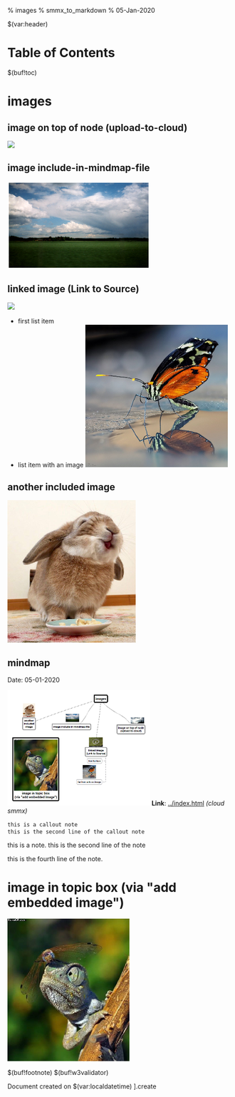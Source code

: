 % images
% smmx_to_markdown
% 05-Jan-2020

$(var:header)

# Table of Contents
$(buf!toc)



images
======


## image on top of node (upload-to-cloud)
![](../SimpleMind/Images/001.png)


## image include-in-mindmap-file
![327ef66efbc2797ccb16c58605127a57274910da](images/327ef66efbc2797ccb16c58605127a57274910da.png)


## linked image (Link to Source)
![](F:/pictures/suoja_aita.jpg)
   - first list item
   - list item with an image
     ![fb381df6bdfd9619c7283f74774ce0d1be16440e](images/fb381df6bdfd9619c7283f74774ce0d1be16440e.png)


## another included image
![aea4d8483d368b9d5b7ede45aa015623e937ce87](images/aea4d8483d368b9d5b7ede45aa015623e937ce87.png)


## mindmap
Date: 05-01-2020

![6d4919a904d146961b29c529c6c539f4b0f2a5a2](images/6d4919a904d146961b29c529c6c539f4b0f2a5a2.png)
**Link**: [../index.html](../index.html) *(cloud smmx)*

    this is a callout note
    this is the second line of the callout note


this is a note.
this is the second line of the note

this is the fourth line of the note.




image in topic box (via "add embedded image")
=============================================
![7cc794179eebf8ac8e38847d07d363e642cdbdc8](images/7cc794179eebf8ac8e38847d07d363e642cdbdc8.png)


$(buf!footnote)
$(buf!w3validator)

Document created on $(var:localdatetime)
].create
